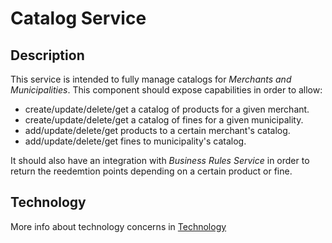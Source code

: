 # Catalog Service

## Description

This service is intended to fully manage catalogs for _Merchants and Municipalities_. This component should expose capabilities in order to allow:

- create/update/delete/get a catalog of products for a given merchant.
- create/update/delete/get a catalog of fines for a given municipality.
- add/update/delete/get products to a certain merchant's catalog.
- add/update/delete/get fines to municipality's catalog.

It should also have an integration with _Business Rules Service_ in order to return the reedemtion points depending on a certain product or fine.

## Technology
More info about technology concerns in [Technology](/Architecture/Technology/catalog-service.md)